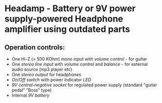 # Headamp - Battery or 9V power supply-powered Headphone amplifier using outdated parts

## Operation controls:

* One Hi-Z (> 500 KOhm) _mono input_ with _volume control_ - for guitar
* One _stereo line input_ with _volume control_ and _balance_ - for external audio source (mp3 player etc)
* One _stereo output_ for headphones
* _On/Off switch_ with power indicator _LED_
* _9V central-negative socket_ for regulated power supply (standard "guitar pedal" "Boss" type)
* Internal _9V battery_
